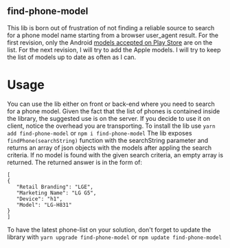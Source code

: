 find-phone-model
----------------

This lib is born out of frustration of not finding a reliable source to search for a phone model name starting from a browser user_agent result. For the first revision, only the Android [models accepted on Play Store](https://support.google.com/googleplay/answer/1727131?hl=en-GB) are on the list.
For the next revision, I will try to add the Apple models. I will try to keep the list of models up to date as often as I can.

Usage
=====

You can use the lib either on front or back-end where you need to search for a phone model. Given the fact that the list of phones is contained inside the library, the suggested use is on the server. If you decide to use it on client, notice the overhead you are transporting.
To install the lib use `yarn add find-phone-model` or `npm i find-phone-model`
The lib exposes `findPhone(searchString)` function with the searchString parameter and returns an array of json objects with the models after appling the search criteria. If no model is found with the given search criteria, an empty array is returned.
The returned answer is in the form of: 
 ```
 [
 {
    "Retail Branding": "LGE",
    "Marketing Name": "LG G5",
    "Device": "h1",
    "Model": "LG-H831"
 }
 ]
 ```

 To have the latest phone-list on your solution, don't forget to update the library with `yarn upgrade find-phone-model` or `npm update find-phone-model`